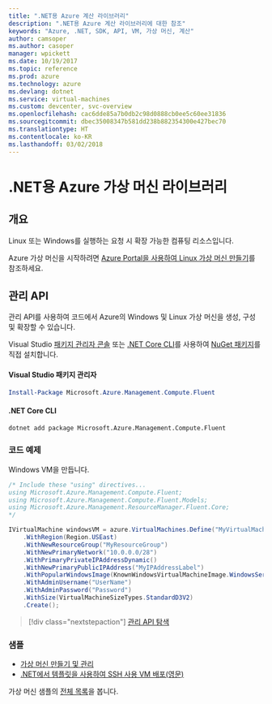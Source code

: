 ```yaml
---
title: ".NET용 Azure 계산 라이브러리"
description: ".NET용 Azure 계산 라이브러리에 대한 참조"
keywords: "Azure, .NET, SDK, API, VM, 가상 머신, 계산"
author: camsoper
ms.author: casoper
manager: wpickett
ms.date: 10/19/2017
ms.topic: reference
ms.prod: azure
ms.technology: azure
ms.devlang: dotnet
ms.service: virtual-machines
ms.custom: devcenter, svc-overview
ms.openlocfilehash: cac6dde85a7b0db2c98d0888cb0ee5c60ee31836
ms.sourcegitcommit: dbec35008347b581dd238b882354300e427bec70
ms.translationtype: HT
ms.contentlocale: ko-KR
ms.lasthandoff: 03/02/2018
---
```

# <a name="azure-virtual-machine-libraries-for-net"></a>.NET용 Azure 가상 머신 라이브러리

## <a name="overview"></a>개요

Linux 또는 Windows를 실행하는 요청 시 확장 가능한 컴퓨팅 리소스입니다.

Azure 가상 머신을 시작하려면 [Azure Portal을 사용하여 Linux 가상 머신 만들기](https://review.docs.microsoft.com/azure/virtual-machines/linux/quick-create-portal)를 참조하세요.

## <a name="management-apis"></a>관리 API

관리 API를 사용하여 코드에서 Azure의 Windows 및 Linux 가상 머신을 생성, 구성 및 확장할 수 있습니다.

Visual Studio [패키지 관리자 콘솔][PackageManager] 또는 [.NET Core CLI][DotNetCLI]를 사용하여 [NuGet 패키지](https://www.nuget.org/packages/Microsoft.Azure.Management.Compute.Fluent)를 직접 설치합니다.

#### <a name="visual-studio-package-manager"></a>Visual Studio 패키지 관리자

```powershell
Install-Package Microsoft.Azure.Management.Compute.Fluent
```

#### <a name="net-core-cli"></a>.NET Core CLI

```bash
dotnet add package Microsoft.Azure.Management.Compute.Fluent
```

### <a name="code-example"></a>코드 예제

Windows VM을 만듭니다.

```csharp
/* Include these "using" directives...
using Microsoft.Azure.Management.Compute.Fluent;
using Microsoft.Azure.Management.Compute.Fluent.Models;
using Microsoft.Azure.Management.ResourceManager.Fluent.Core;
*/

IVirtualMachine windowsVM = azure.VirtualMachines.Define("MyVirtualMachine")
    .WithRegion(Region.USEast)
    .WithNewResourceGroup("MyResourceGroup")
    .WithNewPrimaryNetwork("10.0.0.0/28")
    .WithPrimaryPrivateIPAddressDynamic()
    .WithNewPrimaryPublicIPAddress("MyIPAddressLabel")
    .WithPopularWindowsImage(KnownWindowsVirtualMachineImage.WindowsServer2012R2Datacenter)
    .WithAdminUsername("UserName")
    .WithAdminPassword("Password")
    .WithSize(VirtualMachineSizeTypes.StandardD3V2)
    .Create();
```

> [!div class="nextstepaction"]
> [관리 API 탐색](https://docs.microsoft.com/dotnet/api/overview/azure/virtualmachines/management?view=azure-dotnet)

### <a name="samples"></a>샘플

* [가상 머신 만들기 및 관리](/dotnet/azure/dotnet-sdk-azure-virtual-machine-samples)
* [.NET에서 템플릿을 사용하여 SSH 사용 VM 배포(영문)](https://azure.microsoft.com/resources/samples/resource-manager-dotnet-template-deployment/)

가상 머신 샘플의 [전체 목록](https://azure.microsoft.com/resources/samples/?platform=dotnet&term=VM)을 봅니다.

[PackageManager]: https://docs.microsoft.com/nuget/tools/package-manager-console
[DotNetCLI]: https://docs.microsoft.com/dotnet/core/tools/dotnet-add-package
